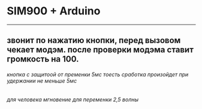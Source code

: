 # SIM900 + Arduino
***
## звонит по нажатию кнопки, перед вызовом чекает модэм. после проверки модэма ставит громкость на 100.
###### _кнопка с защитоой от пременки_ 5мс _тоесть сработка произойдет при удержании не меньше_ 5мс
###### _для человека мгновение для переменки_ 2,5 _волны_

